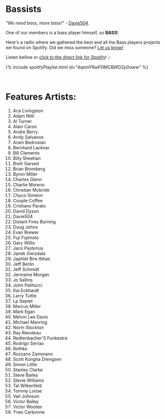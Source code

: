 # Bassists

*"We need bass, more bass!"* - [Davie504](https://www.youtube.com/user/Davie504).

One of our members is a bass player himself, so **BASS**!

Here's a radio where we gathered the best and all the Bass players projects we found on Spotify. Did we miss someone? [Let us know!](https://github.com/RadioNinjaPirata/commentsENG/issues/new)

Listen bellow or [click to the direct link for Spotify](https://open.spotify.com/playlist/4qmnYRwFIllMCBWDZp0oww?si=v6OqlVOTRhiXJMtis_0oWw)! :notes:

{% include spotifyPlaylist.html id="4qmnYRwFIllMCBWDZp0oww" %}

<br>

# Features Artists:

1. Ace Livingston
1. Adam Nitti
1. Al Turner
1. Alain Caron
1. Andre Berry
1. Andy Salvanos
1. Aram Bedrosian
1. Bernhard Lackner
1. Bill Clements
1. Billy Sheehan
1. Brett Garsed
1. Brian Bromberg
1. Byron Miller
1. Charles Glenn
1. Charlie Moreno
1. Christian Mcbride
1. Chyco Siméon
1. Couple Coffee
1. Cristiano Parato
1. David Dyson
1. Davie504
1. Distant Fires Burning
1. Doug Johns
1. Evan Brewer
1. Fuji Fujimoto
1. Gary Willis
1. Jaco Pastorius
1. Janek Gwizdala
1. Japhlet Bire Attias
1. Jeff Berlin
1. Jeff Schmidt
1. Jermaine Morgan
1. Jo Sallins
1. John Patitucci
1. Kai Eckhardt
1. Larry Tuttle
1. Lp Septet
1. Marcus Miller
1. Mark Egan
1. Melvin Lee Davis
1. Michael Manring
1. Norm Stockton
1. Ray Riendeau
1. Redtenbacher'S Funkestra
1. Rodrigo Serrao
1. Rothko
1. Rozzano Zamorano
1. Scott Kungha Drengsen
1. Simon Little
1. Stanley Clarke
1. Steve Bailey
1. Stevie Williams
1. Tal Wilkenfeld
1. Tommy Loose
1. Vail Johnson
1. Victor Bailey
1. Victor Wooten
1. Yves Carbonne
